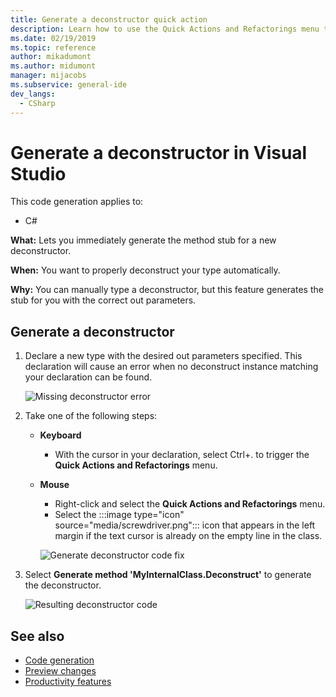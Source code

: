 ```yaml
---
title: Generate a deconstructor quick action
description: Learn how to use the Quick Actions and Refactorings menu to immediately generate the method stub for a new deconstructor.
ms.date: 02/19/2019
ms.topic: reference
author: mikadumont 
ms.author: midumont 
manager: mijacobs
ms.subservice: general-ide
dev_langs:
  - CSharp
---
```

# Generate a deconstructor in Visual Studio

This code generation applies to:

- C#

**What:** Lets you immediately generate the method stub for a new deconstructor.

**When:** You want to properly deconstruct your type automatically.

**Why:** You can manually type a deconstructor, but this feature generates the stub for you with the correct out parameters.

## Generate a deconstructor

1. Declare a new type with the desired out parameters specified. This declaration will cause an error when no deconstruct instance matching your declaration can be found.

   ![Missing deconstructor error](media/deconstruct.png)

2. Take one of the following steps:

   - **Keyboard**
      - With the cursor in your declaration, select Ctrl+. to trigger the **Quick Actions and Refactorings** menu.
   - **Mouse**
      - Right-click and select the **Quick Actions and Refactorings** menu.
      - Select the :::image type="icon" source="media/screwdriver.png"::: icon that appears in the left margin if the text cursor is already on the empty line in the class.

      ![Generate deconstructor code fix](media/deconstruct-codefix.png)

3. Select **Generate method 'MyInternalClass.Deconstruct'** to generate the deconstructor.

   ![Resulting deconstructor code](media/deconstruct-result.png)

## See also

- [Code generation](../code-generation-in-visual-studio.md)
- [Preview changes](../../ide/preview-changes.md)
- [Productivity features](../productivity-features.md)
